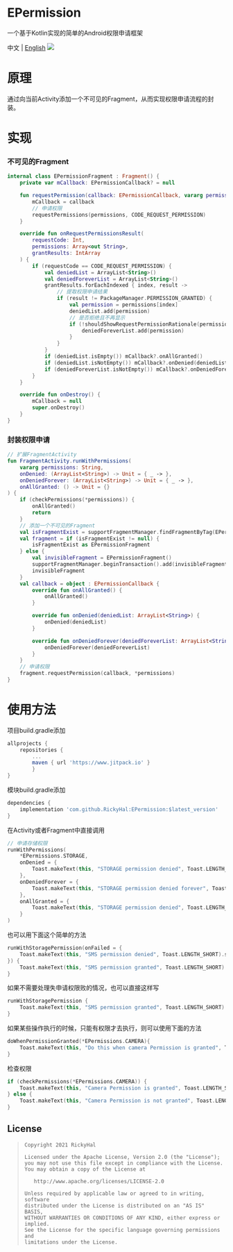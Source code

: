 # EPermission
一个基于Kotlin实现的简单的Android权限申请框架

中文 | [English](/README.md)
[![](https://jitpack.io/v/RickyHal/EPermission.svg)](https://jitpack.io/#RickyHal/EPermission)

# 原理
通过向当前Activity添加一个不可见的Fragment，从而实现权限申请流程的封装。

# 实现
### 不可见的Fragment
```kotlin
internal class EPermissionFragment : Fragment() {
    private var mCallback: EPermissionCallback? = null

    fun requestPermission(callback: EPermissionCallback, vararg permissions: String) {
        mCallback = callback
        // 申请权限
        requestPermissions(permissions, CODE_REQUEST_PERMISSION)
    }

    override fun onRequestPermissionsResult(
        requestCode: Int,
        permissions: Array<out String>,
        grantResults: IntArray
    ) {
        if (requestCode == CODE_REQUEST_PERMISSION) {
            val deniedList = ArrayList<String>()
            val deniedForeverList = ArrayList<String>()
            grantResults.forEachIndexed { index, result ->
                // 提取权限申请结果
                if (result != PackageManager.PERMISSION_GRANTED) {
                    val permission = permissions[index]
                    deniedList.add(permission)
                    // 是否拒绝且不再显示
                    if (!shouldShowRequestPermissionRationale(permission)) {
                        deniedForeverList.add(permission)
                    }
                }
            }
            if (deniedList.isEmpty()) mCallback?.onAllGranted()
            if (deniedList.isNotEmpty()) mCallback?.onDenied(deniedList)
            if (deniedForeverList.isNotEmpty()) mCallback?.onDeniedForever(deniedForeverList)
        }
    }

    override fun onDestroy() {
        mCallback = null
        super.onDestroy()
    }
}
```

### 封装权限申请
```kotlin
// 扩展FragmentActivity
fun FragmentActivity.runWithPermissions(
    vararg permissions: String,
    onDenied: (ArrayList<String>) -> Unit = { _ -> },
    onDeniedForever: (ArrayList<String>) -> Unit = { _ -> },
    onAllGranted: () -> Unit = {}
) {
    if (checkPermissions(*permissions)) {
        onAllGranted()
        return
    }
    // 添加一个不可见的Fragment
    val isFragmentExist = supportFragmentManager.findFragmentByTag(EPermissionFragment.TAG)
    val fragment = if (isFragmentExist != null) {
        isFragmentExist as EPermissionFragment
    } else {
        val invisibleFragment = EPermissionFragment()
        supportFragmentManager.beginTransaction().add(invisibleFragment, EPermissionFragment.TAG).commitNowAllowingStateLoss()
        invisibleFragment
    }
    val callback = object : EPermissionCallback {
        override fun onAllGranted() {
            onAllGranted()
        }

        override fun onDenied(deniedList: ArrayList<String>) {
            onDenied(deniedList)
        }

        override fun onDeniedForever(deniedForeverList: ArrayList<String>) {
            onDeniedForever(deniedForeverList)
        }
    }
    // 申请权限
    fragment.requestPermission(callback, *permissions)
}
```

# 使用方法
项目build.gradle添加
```groovy
allprojects {
    repositories {
        ...
        maven { url 'https://www.jitpack.io' }
        }
}
```

模块build.gradle添加
```groovy
dependencies {
    implementation 'com.github.RickyHal:EPermission:$latest_version'
}
```
在Activity或者Fragment中直接调用
```kotlin
// 申请存储权限
runWithPermissions(
    *EPermissions.STORAGE,
    onDenied = {
        Toast.makeText(this, "STORAGE permission denied", Toast.LENGTH_SHORT).show()
    },
    onDeniedForever = {
        Toast.makeText(this, "STORAGE permission denied forever", Toast.LENGTH_SHORT).show()
    },
    onAllGranted = {
        Toast.makeText(this, "STORAGE permission denied", Toast.LENGTH_SHORT).show()
    }
)
```
也可以用下面这个简单的方法
```kotlin
runWithStoragePermission(onFailed = {
    Toast.makeText(this, "SMS permission denied", Toast.LENGTH_SHORT).show()
}) {
    Toast.makeText(this, "SMS permission granted", Toast.LENGTH_SHORT).show()
}
```
如果不需要处理失申请权限败的情况，也可以直接这样写
```kotlin
runWithStoragePermission {
    Toast.makeText(this, "SMS permission granted", Toast.LENGTH_SHORT).show()
}
```
如果某些操作执行的时候，只能有权限才去执行，则可以使用下面的方法
```kotlin
doWhenPermissionGranted(*EPermissions.CAMERA){
    Toast.makeText(this, "Do this when camera Permission is granted", Toast.LENGTH_SHORT).show()
}
```
检查权限
```kotlin
if (checkPermissions(*EPermissions.CAMERA)) {
    Toast.makeText(this, "Camera Permission is granted", Toast.LENGTH_SHORT).show()
} else {
    Toast.makeText(this, "Camera Permission is not granted", Toast.LENGTH_SHORT).show()
}
```

## License

> ```
> Copyright 2021 RickyHal
>
> Licensed under the Apache License, Version 2.0 (the "License");
> you may not use this file except in compliance with the License.
> You may obtain a copy of the License at
>
>    http://www.apache.org/licenses/LICENSE-2.0
>
> Unless required by applicable law or agreed to in writing, software
> distributed under the License is distributed on an "AS IS" BASIS,
> WITHOUT WARRANTIES OR CONDITIONS OF ANY KIND, either express or implied.
> See the License for the specific language governing permissions and
> limitations under the License.
> ```